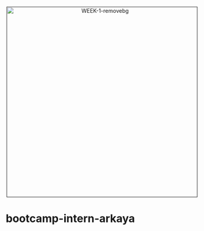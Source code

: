 <p align="center"><a href="" target="_blank"><img src="https://i.ibb.co/rp5vhgd/WEEK-1-removebg.png" alt="WEEK-1-removebg" border="0" width="500"></a></p>

# bootcamp-intern-arkaya
